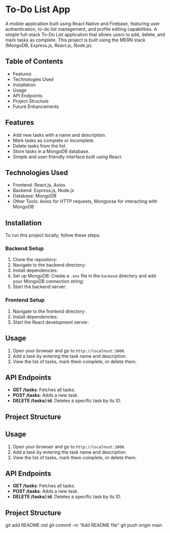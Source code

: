 # To-Do List App
A mobile application built using React Native and Firebase, featuring user authentication, to-do list management, and profile editing capabilities.
A simple full-stack To-Do List application that allows users to add, delete, and mark tasks as complete. This project is built using the MERN stack (MongoDB, Express.js, React.js, Node.js).

## Table of Contents

- Features
- Technologies Used
- Installation
- Usage
- API Endpoints
- Project Structure
- Future Enhancements

## Features

- Add new tasks with a name and description.
- Mark tasks as complete or incomplete.
- Delete tasks from the list.
- Store tasks in a MongoDB database.
- Simple and user-friendly interface built using React.

## Technologies Used

- Frontend: React.js, Axios
- Backend: Express.js, Node.js
- Database: MongoDB
- Other Tools: Axios for HTTP requests, Mongoose for interacting with MongoDB

## Installation

To run this project locally, follow these steps:

### Backend Setup

1. Clone the repository:
2. Navigate to the backend directory:
3. Install dependencies:
4. Set up MongoDB:
Create a `.env` file in the `backend` directory and add your MongoDB connection string:
5. Start the backend server:

### Frontend Setup

1. Navigate to the frontend directory:
2. Install dependencies:
3. Start the React development server:

## Usage

1. Open your browser and go to `http://localhost:3000`.
2. Add a task by entering the task name and description.
3. View the list of tasks, mark them complete, or delete them.

## API Endpoints

- **GET /tasks**: Fetches all tasks.
- **POST /tasks**: Adds a new task.
- **DELETE /tasks/:id**: Deletes a specific task by its ID.

## Project Structure


## Usage

1. Open your browser and go to `http://localhost:3000`.
2. Add a task by entering the task name and description.
3. View the list of tasks, mark them complete, or delete them.

## API Endpoints

- **GET /tasks**: Fetches all tasks.
- **POST /tasks**: Adds a new task.
- **DELETE /tasks/:id**: Deletes a specific task by its ID.

## Project Structure

git add README.md
git commit -m "Add README file"
git push origin main
